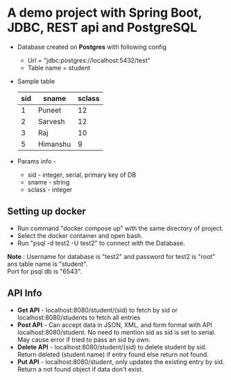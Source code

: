 # A demo project with Spring Boot, JDBC, REST api and PostgreSQL
* Database created on **Postgres** with following config<br>
    * Url = "jdbc:postgres://localhost:5432/test"
    * Table name =  student
* Sample table

    |   sid |  sname        | sclass    |
    |-------|---------------|-----------|
    |   1   |   Puneet      |   12      |
    |   2   |   Sarvesh     |   12      |
    |   3   |   Raj         |   10      |
    |   5   |   Himanshu    |   9       |  
* Params info -
    * sid - integer, serial, primary key of DB
    * sname - string
    * sclass - integer
## Setting up docker
* Run command "docker compose up" with the same directory of project.
* Select the docker container and open bash.
* Run "psql -d test2 -U test2" to connect with the Database.

**Note** : Username for database is "test2" and password for test2 is "root" ans table name is "student".<br> Port for psql db is "6543".
## API Info
* **Get API** - localhost:8080/student/(sid) to fetch by sid or localhost:8080/students to fetch all entries
* **Post API** - Can accept data in JSON, XML, and form format with API localhost:8080/student. No need to mention sid as sid is set to serial. May cause error if tried to pass an sid by own.
* **Delete API** - localhost:8080/student/(sid) to delete student by sid. Return deleted (student name) if entry found else return not found.
* **Put API** - localhost:8080/student, only updates the existing entry by sid. Return a not found object if data don't exist.